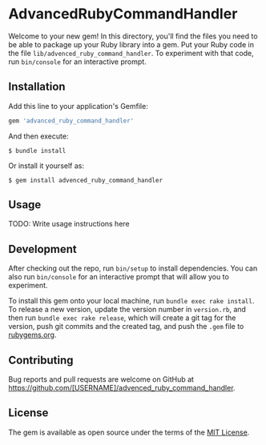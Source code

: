 # AdvancedRubyCommandHandler

Welcome to your new gem! In this directory, you'll find the files you need to be able to package up your Ruby library into a gem. Put your Ruby code in the file `lib/advenced_ruby_command_handler`. To experiment with that code, run `bin/console` for an interactive prompt.

## Installation

Add this line to your application's Gemfile:

```ruby
gem 'advanced_ruby_command_handler'
```

And then execute:

    $ bundle install

Or install it yourself as:

    $ gem install advenced_ruby_command_handler

## Usage

TODO: Write usage instructions here

## Development

After checking out the repo, run `bin/setup` to install dependencies. You can also run `bin/console` for an interactive prompt that will allow you to experiment.

To install this gem onto your local machine, run `bundle exec rake install`. To release a new version, update the version number in `version.rb`, and then run `bundle exec rake release`, which will create a git tag for the version, push git commits and the created tag, and push the `.gem` file to [rubygems.org](https://rubygems.org).

## Contributing

Bug reports and pull requests are welcome on GitHub at https://github.com/[USERNAME]/advenced_ruby_command_handler.

## License

The gem is available as open source under the terms of the [MIT License](https://opensource.org/licenses/MIT).
